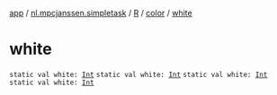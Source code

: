 [app](../../../index.md) / [nl.mpcjanssen.simpletask](../../index.md) / [R](../index.md) / [color](index.md) / [white](.)

# white

`static val white: `[`Int`](https://kotlinlang.org/api/latest/jvm/stdlib/kotlin/-int/index.html)
`static val white: `[`Int`](https://kotlinlang.org/api/latest/jvm/stdlib/kotlin/-int/index.html)
`static val white: `[`Int`](https://kotlinlang.org/api/latest/jvm/stdlib/kotlin/-int/index.html)
`static val white: `[`Int`](https://kotlinlang.org/api/latest/jvm/stdlib/kotlin/-int/index.html)
